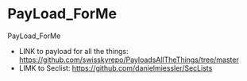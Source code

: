 # PayLoad_ForMe
PayLoad_ForMe
- LINK to payload for all the things: https://github.com/swisskyrepo/PayloadsAllTheThings/tree/master
- LIMK to Seclist: https://github.com/danielmiessler/SecLists
